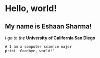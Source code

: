 
# Hello, world!
## My name is Eshaan Sharma!
*I go to the*
**University of California San Diego**
```
# I am a computer science major
print 'Goodbye, world!'
```


